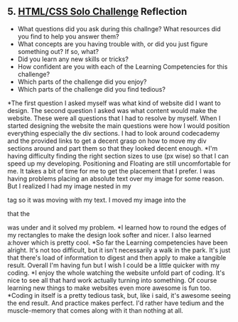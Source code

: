 ## 5. [HTML/CSS Solo Challenge](5_HTML_CSS_solo_challenge/readme.md) Reflection

* What questions did you ask during this challnge? What resources did you find to help you answer them?  
* What concepts are you having trouble with, or did you just figure something out? If so, what?  
* Did you learn any new skills or tricks?
* How confident are you with each of the Learning Competencies for this challenge? 
* Which parts of the challenge did you enjoy?
* Which parts of the challenge did you find tedious?

*The first question I asked myself was what kind of website did I want to design. The second question I asked was what content would make the website. These were all questions that I had to resolve by myself. When I started designing the website the main questions were how I would position everything especially the div sections. I had to look around codecademy and the provided links to get a decent grasp on how to move my div sections around and part them so that they looked decent enough. 
*I'm having difficulty finding the right section sizes to use (px wise) so that I can speed up my developing. Positioning and Floating are still uncomfortable for me. It takes a bit of time for me to get the placement that I prefer. I was having problems placing an absolute text over my image for some reason. But I realized I had my image nested in my <p> tag so it was moving with my text. I moved my image into the <div> that the <p> was under and it solved my problem.
*I learned how to round the edges of my rectangles to make the design look softer and nicer. I also learned a:hover which is pretty cool.
*So far the Learning competencies have been alright. It's not too difficult, but it isn't necessarily a walk in the park. It's just that there's load of information to digest and then apply to make a tangible result. Overall I'm having fun but I wish I could be a little quicker with my coding.
*I enjoy the whole watching the website unfold part of coding. It's nice to see all that hard work actually turning into something. Of course learning new things to make websites even more awesome is fun too. 
*Coding in itself is a pretty tedious task, but, like i said, it's awesome seeing the end result. And practice makes perfect. I'd rather have tedium and the muscle-memory that comes along with it than nothing at all.
